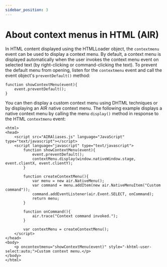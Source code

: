 ```yaml
---
sidebar_position: 3
---
```


# About context menus in HTML (AIR)

In HTML content displayed using the HTMLLoader object, the `contextmenu` event
can be used to display a context menu. By default, a context menu is displayed
automatically when the user invokes the context menu event on selected text (by
right-clicking or command-clicking the text). To prevent the default menu from
opening, listen for the `contextmenu` event and call the event object's
`preventDefault()` method:

    function showContextMenu(event){
    	event.preventDefault();
    }

You can then display a custom context menu using DHTML techniques or by
displaying an AIR native context menu. The following example displays a native
context menu by calling the menu `display()` method in response to the HTML
`contextmenu` event:

    <html>
    <head>
    	<script src="AIRAliases.js" language="JavaScript" type="text/javascript"></script>
    	<script language="javascript" type="text/javascript">
    		function showContextMenu(event){
    			event.preventDefault();
    			contextMenu.display(window.nativeWindow.stage, event.clientX, event.clientY);
    		}

    		function createContextMenu(){
    			var menu = new air.NativeMenu();
    			var command = menu.addItem(new air.NativeMenuItem("Custom command"));
    			command.addEventListener(air.Event.SELECT, onCommand);
    			return menu;
    		}

    		function onCommand(){
    			air.trace("Context command invoked.");
    		}

    		var contextMenu = createContextMenu();
    	</script>
    </head>
    <body>
    	<p oncontextmenu="showContextMenu(event)" style="-khtml-user-select:auto;">Custom context menu.</p>
    </body>
    </html>
